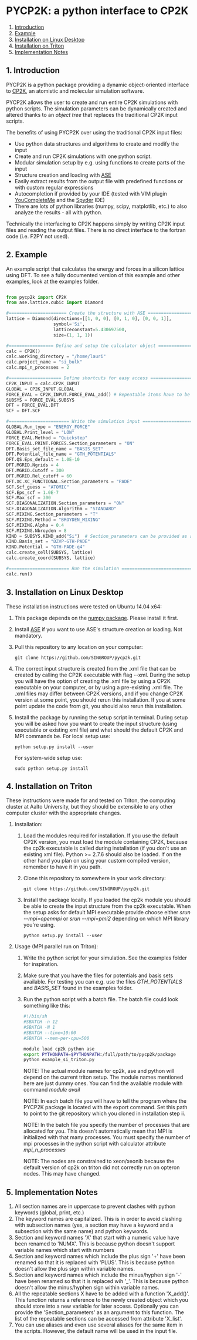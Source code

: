 PYCP2K: a python interface to CP2K
==================================================

1. [Introduction](#introduction)
2. [Example](#example)
3. [Installation on Linux Desktop](#linux)
4. [Installation on Triton](#triton)
5. [Implementation Notes](#notes)

<a name="introduction"></a>
1\. Introduction
--------------------------------------------------

PYCP2K is a python package providing a dynamic object-oriented interface to
[CP2K](http://www.cp2k.org/), an atomistic and molecular simulation software.

PYCP2K allows the user to create and run entire CP2K simulations with python
scripts. The simulation parameters can be dynamically created and altered
thanks to an *object tree* that replaces the traditional CP2K input scripts.

The benefits of using PYCP2K over using the traditional CP2K input files:
- Use python data structures and algorithms to create and modify the input
- Create and run CP2K simulations with one python script.
- Modular simulation setup by e.g. using functions to create parts of the input
- Structure creation and loading with [ASE](https://wiki.fysik.dtu.dk/ase/)
- Easily extract results from the output file with predefined functions or with
  custom regular expressions
- Autocompletion if provided by your IDE (tested with VIM plugin
  [YouCompleteMe](https://valloric.github.io/YouCompleteMe/) and the
  [Spyder](https://code.google.com/p/spyderlib/) IDE)
- There are lots of python libraries (numpy, scipy, matplotlib, etc.) to also
  analyze the results - all with python.

Technically the interfacing to CP2K happens simply by writing CP2K input files
and reading the output files. There is no direct interface to the fortran code
(i.e. F2PY not used).

<a name="example"></a>
2\. Example
--------------------------------------------------
An example script that calculates the energy and forces in a silicon lattice
using DFT. To see a fully documented version of this example and other
examples, look at the examples folder.
```python

from pycp2k import CP2K
from ase.lattice.cubic import Diamond

#====================== Create the structure with ASE ==========================
lattice = Diamond(directions=[[1, 0, 0], [0, 1, 0], [0, 0, 1]],
                  symbol='Si',
                  latticeconstant=5.430697500,
                  size=(1, 1, 1))

#================= Define and setup the calculator object ======================
calc = CP2K()
calc.working_directory = "/home/lauri"
calc.project_name = "si_bulk"
calc.mpi_n_processes = 2

#==================== Define shortcuts for easy access =========================
CP2K_INPUT = calc.CP2K_INPUT
GLOBAL = CP2K_INPUT.GLOBAL
FORCE_EVAL = CP2K_INPUT.FORCE_EVAL_add() # Repeatable items have to be first created
SUBSYS = FORCE_EVAL.SUBSYS
DFT = FORCE_EVAL.DFT
SCF = DFT.SCF

#======================= Write the simulation input ============================
GLOBAL.Run_type = "ENERGY_FORCE"
GLOBAL.Print_level = "LOW"
FORCE_EVAL.Method = "Quickstep"
FORCE_EVAL.PRINT.FORCES.Section_parameters = "ON"
DFT.Basis_set_file_name = "BASIS_SET"
DFT.Potential_file_name = "GTH_POTENTIALS"
DFT.QS.Eps_default = 1.0E-10
DFT.MGRID.Ngrids = 4
DFT.MGRID.Cutoff = 300
DFT.MGRID.Rel_cutoff = 60
DFT.XC.XC_FUNCTIONAL.Section_parameters = "PADE"
SCF.Scf_guess = "ATOMIC"
SCF.Eps_scf = 1.0E-7
SCF.Max_scf = 300
SCF.DIAGONALIZATION.Section_parameters = "ON"
SCF.DIAGONALIZATION.Algorithm = "STANDARD"
SCF.MIXING.Section_parameters = "T"
SCF.MIXING.Method = "BROYDEN_MIXING"
SCF.MIXING.Alpha = 0.4
SCF.MIXING.Nbroyden = 8
KIND = SUBSYS.KIND_add("Si")  # Section_parameters can be provided as argument.
KIND.Basis_set = "DZVP-GTH-PADE"
KIND.Potential = "GTH-PADE-q4"
calc.create_cell(SUBSYS, lattice)
calc.create_coord(SUBSYS, lattice)

#======================= Run the simulation ============================
calc.run()

```
<a name="linux"></a>
3\. Installation on Linux Desktop
--------------------------------------------------
These installation instructions were tested on Ubuntu 14.04 x64:

1. This package depends on the [numpy
   package](http://www.scipy.org/install.html). Please install it first.
2. Install [ASE](https://wiki.fysik.dtu.dk/ase/) if you want to use ASE's
   structure creation or loading. Not mandatory.
2. Pull this repository to any location on your computer:

   ```
   git clone https://github.com/SINGROUP/pycp2k.git
   ```

3. The correct input structure is created from the .xml file that can be
   created by calling the CP2K executable with flag --xml. During the setup you
   will have the option of creating the .xml file by using a CP2K executable on
   your computer, or by using a pre-existing .xml file. The .xml files may
   differ between CP2K versions, and if you change CP2K version at some point,
   you should rerun this installation. If you at some point update the code
   from git, you should also rerun this installation.
4. Install the package by running the setup script in terminal. During setup
   you will be asked how you want to create the input structure (using
   executable or existing xml file) and what should the default CP2K and MPI
   commands be. For local setup use:

   ```
   python setup.py install --user
   ```

   For system-wide setup use:

   ```
   sudo python setup.py install
   ```

<a name="triton"></a>
4\. Installation on Triton
--------------------------------------------------

These instructions were made for and tested on Triton, the computing cluster at
Aalto University, but they should be extensible to any other computer cluster
with the appropriate changes.

1. Installation:
   1. Load the modules required for installation. If you use the default CP2K
      version, you must load the module containing CP2K, because the cp2k
      executable is called during installation (if you don't use an existing
      xml file). Python >= 2.7.6 should also be loaded.  If on the other hand
      you plan on using your custom compiled version, remember to have it in
      you path.

   2. Clone this repository to somewhere in your work directory:

      ```
      git clone https://github.com/SINGROUP/pycp2k.git
      ```

   3. Install the package locally. If you loaded the cp2k module you should be
      able to create the input structure from the cp2k executable. When the
      setup asks for default MPI executable provide choose either *srun
      --mpi=openmpi* or *srun --mpi=pmi2* depending on which MPI library you're
      using.

      ```
      python setup.py install --user
      ```

2. Usage (MPI parallel run on Triton):
   1. Write the python script for your simulation. See the examples folder for
      inspiration.
   2. Make sure that you have the files for potentials and basis sets
      available. For testing you can e.g. use the files *GTH\_POTENTIALS* and
      *BASIS\_SET* found in the examples folder.
   2. Run the python script with a batch file. The batch file could look
      something like this:

      ```sh
      #!/bin/sh
      #SBATCH -n 12
      #SBATCH -N 1
      #SBATCH --time=10:00
      #SBATCH --mem-per-cpu=500

      module load cp2k python ase
      export PYTHONPATH=$PYTHONPATH:/full/path/to/pycp2k/package
      python example_si_triton.py
      ```
      NOTE: The actual module names for cp2k, ase and python will depend on the
      current triton setup. The module names mentioned here are just dummy
      ones. You can find the available module with command *module avail*

      NOTE: In each batch file you will have to tell the program where the
      PYCP2K package is located with the export command. Set this path to point
      to the git repository which you cloned in installation step ii.

      NOTE: In the batch file you specify the number of processes that are
      allocated for you. This doesn't automatically mean that MPI is
      initialized with that many processes. You must specify the number of mpi
      processes in the python script with calculator attribute
      *mpi\_n\_processes*

      NOTE: The nodes are constrained to xeon/xeonib because the default
      version of cp2k on triton did not correctly run on opteron nodes. This
      may have changed.

<a name="notes"></a>
5\. Implementation Notes
--------------------------------------------------

1. All section names are in uppercase to prevent clashes with python keywords
   (global, print, etc.)
2. The keyword names are capitalized. This is in order to avoid clashing with
   subsection names (yes, a section may have a keyword and a subsection with
   the same name) and python keywords.
3. Section and keyword names 'X' that start with a numeric value have been
   renamed to 'NUMX'. This is because python doesn't support variable names
   which start with numbers
4. Section and keyword names which include the plus sign '+' have been renamed
   so that it is replaced with 'PLUS'. This is because python doesn't allow the
   plus sign within variable names.
5. Section and keyword names which include the minus/hyphen sign '-' have been
   renamed so that it is replaced wih '_'. This is because python doesn't allow
   the minus/hyphen sign within variable names.
6. All the repeatable sections X have to be added with a function 'X\_add()'.
   This function returns a reference to the newly created object which you
   should store into a new variable for later access. Optionally you can
   provide the 'Section\_parameters' as an argument to this function. The list
   of the repeatable sections can be accessed from attribute 'X\_list'.
7. You can use aliases and even use several aliases for the same item in the
   scripts. However, the default name will be used in the input file.
